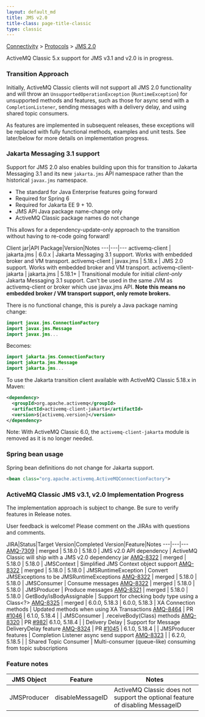 ```yaml
---
layout: default_md
title: JMS v2.0
title-class: page-title-classic
type: classic
---
```


[Connectivity](connectivity) > [Protocols](protocols) > [JMS 2.0](jms2)

ActiveMQ Classic 5.x support for JMS v3.1 and v2.0 is in progress.

### Transition Approach

Initially, ActiveMQ Classic clients will not support all JMS 2.0 functionality and will throw an `UnsupportedOperationException` (`RuntimeException`) for unsupported methods and features, such as those for async send with a `CompletionListener`, sending messages with a delivery delay, and using shared topic consumers.

As features are implemented in subsequent releases, these exceptions will be replaced with fully functional methods, examples and unit tests. See later/below for more details on implementation progress.

### Jakarta Messaging 3.1 support

Support for JMS 2.0 also enables building upon this for transition to Jakarta Messaging 3.1 and its new `jakarta.jms` API namespace rather than the historical `javax.jms` namespace.

 * The standard for Java Enterprise features going forward
 * Required for Spring 6
 * Required for Jakarta EE 9 + 10.
 * JMS API Java package name-change only
 * ActiveMQ Classic package names do not change

This allows for a dependency-update-only approach to the transition without having to re-code going forward!

Client jar|API Package|Version|Notes
---|---|---
activemq-client | jakarta.jms | 6.0.x | Jakarta Messaging 3.1 support. Works with embedded broker and VM transport.
activemq-client | javax.jms | 5.18.x | JMS 2.0 support. Works with embedded broker and VM transport.
activemq-client-jakarta | jakarta.jms | 5.18.1+ | Transitional module for initial *client-only* Jakarta Messaging 3.1 support. Can't be used in the same JVM as activemq-client or broker which use javax.jms API. **Note this means no embedded broker / VM transport support, only remote brokers.**

There is no functional change, this is purely a Java package naming change:
```java
import javax.jms.ConnectionFactory
import javax.jms.Message
import javax.jms...
```
Becomes:
```java
import jakarta.jms.ConnectionFactory
import jakarta.jms.Message
import jakarta.jms...
```
To use the Jakarta transition client available with ActiveMQ Classic 5.18.x in Maven:
```xml
<dependency>
  <groupId>org.apache.activemq</groupId>
  <artifactId>activemq-client-jakarta</artifactId>
  <version>${activemq.version}</version>
</dependency>
```
Note: With ActiveMQ Classic 6.0, the `activemq-client-jakarta` module is removed as it is no longer needed.

### Spring bean usage

Spring bean definitions do not change for Jakarta support.
```xml
<bean class="org.apache.activemq.ActiveMQConnectionFactory">
```
### ActiveMQ Classic JMS v3.1, v2.0 Implementation Progress 

The implementation approach is subject to change. Be sure to verify features in Release notes. 

User feedback is welcome! Please comment on the JIRAs with questions and comments.

JIRA|Status|Target Version|Completed Version|Feature|Notes
---|---|---
[AMQ-7309](https://issues.apache.org/jira/browse/AMQ-7309) | merged | 5.18.0 | 5.18.0 | JMS v2.0 API dependency | ActiveMQ Classic will ship with a JMS v2.0 dependency jar
[AMQ-8322](https://issues.apache.org/jira/browse/AMQ-8322) | merged | 5.18.0 | 5.18.0 | JMSContext | Simplified JMS Context object support
[AMQ-8322](https://issues.apache.org/jira/browse/AMQ-8322) | merged | 5.18.0 | 5.18.0 | JMSRuntimeException | Convert JMSExceptions to be JMSRuntimeExceptions
[AMQ-8322](https://issues.apache.org/jira/browse/AMQ-8322) | merged | 5.18.0 | 5.18.0 | JMSConsumer | Consume messages
[AMQ-8322](https://issues.apache.org/jira/browse/AMQ-8322) | merged | 5.18.0 | 5.18.0 | JMSProducer | Produce messages
[AMQ-8321](https://issues.apache.org/jira/browse/AMQ-8321) | merged | 5.18.0 | 5.18.0 | GetBody/isBodyAssignable | Support for checking body type using a Class<?>
[AMQ-8325](https://issues.apache.org/jira/browse/AMQ-8325) | merged | 6.0.0, 5.18.3 | 6.0.0, 5.18.3 | XA Connection methods | Updated methods when using XA Transactions
[AMQ-8464](https://issues.apache.org/jira/browse/AMQ-8464) | PR [#1046](https://github.com/apache/activemq/pull/1046) | 6.1.0, 5.18.4 | | JMSConsumer | .receiveBody(Class<T>) methods
[AMQ-8320](https://issues.apache.org/jira/browse/AMQ-8320) | PR [#982](https://github.com/apache/activemq/pull/982)| 6.1.0, 5.18.4 | | Delivery Delay | Support for Message DeliveryDelay feature
[AMQ-8324](https://issues.apache.org/jira/browse/AMQ-8324) | PR [#1045](https://github.com/apache/activemq/pull/1045) | 6.1.0, 5.18.4 | | JMSProducer features | Completion Listener async send support
[AMQ-8323](https://issues.apache.org/jira/browse/AMQ-8323) | | 6.2.0, 5.18.5 | | Shared Topic Consumer | Multi-consumer (queue-like) consuming from topic subscriptions

### Feature notes

JMS Object|Feature|Notes
---|---|---
JMSProducer | disableMessageID | ActiveMQ Classic does not support the optional feature of disabling MessageID

